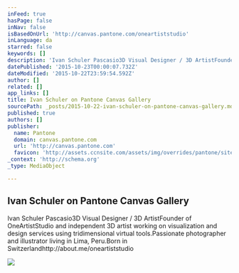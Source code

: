 ```yaml
---
inFeed: true
hasPage: false
inNav: false
isBasedOnUrl: 'http://canvas.pantone.com/oneartiststudio'
inLanguage: da
starred: false
keywords: []
description: 'Ivan Schuler Pascasio3D Visual Designer / 3D ArtistFounder of OneArtistStudio and independent 3D artist working on visualization and design services using tridimensional virtual tools.Passionate photographer and illustrator living in Lima, Peru.Born in Switzerlandhttp://about.me/oneartiststudio'
datePublished: '2015-10-23T00:00:07.732Z'
dateModified: '2015-10-22T23:59:54.592Z'
author: []
related: []
app_links: []
title: Ivan Schuler on Pantone Canvas Gallery
sourcePath: _posts/2015-10-22-ivan-schuler-on-pantone-canvas-gallery.md
published: true
authors: []
publisher:
  name: Pantone
  domain: canvas.pantone.com
  url: 'http://canvas.pantone.com'
  favicon: 'http://assets.ccnsite.com/assets/img/overrides/pantone/site/favicon.png?cb=775029383'
_context: 'http://schema.org'
_type: MediaObject

---
```

<article style=""><h1>Ivan Schuler on Pantone Canvas Gallery</h1><p>Ivan Schuler Pascasio3D Visual Designer / 3D ArtistFounder of OneArtistStudio and independent 3D artist working on visualization and design services using tridimensional virtual tools.Passionate photographer and illustrator living in Lima, Peru.Born in Switzerlandhttp://about.me/oneartiststudio</p><img src="https://mir-s3-cdn-cf.behance.net/projects/404/23022627.54c2c4cc89e1f.jpg" /></article>